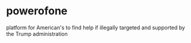 # powerofone
platform for American's to find help if illegally targeted   and supported by the Trump administration 
